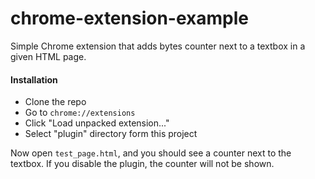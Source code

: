 # chrome-extension-example

Simple Chrome extension that adds bytes counter next to a textbox in a given HTML page.

#### Installation

* Clone the repo
* Go to `chrome://extensions` 
* Click "Load unpacked extension..."
* Select "plugin" directory form this project

Now open `test_page.html`, and you should see a counter next to the textbox. If you disable the plugin, the counter will not be shown.
